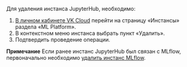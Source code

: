 Для удаления инстанса JupyterHub, необходимо:

1.  [В личном кабинете VK Cloud](https://mcs.mail.ru/app/services/infra/servers/) перейти на страницу «Инстансы» раздела «ML Platform».
2.  В контекстном меню инстанса выбрать пункт «Удалить».
3.  Подтвердить проведение операции.

<info>

**Примечание**
Если ранее инстанс JupyterHub был связан с MLflow, первоначально необходимо [удалить инстанс MLflow](https://mcs.mail.ru/docs/ru/ml/mlplatform/mlflow/manage/delete).

</info>

